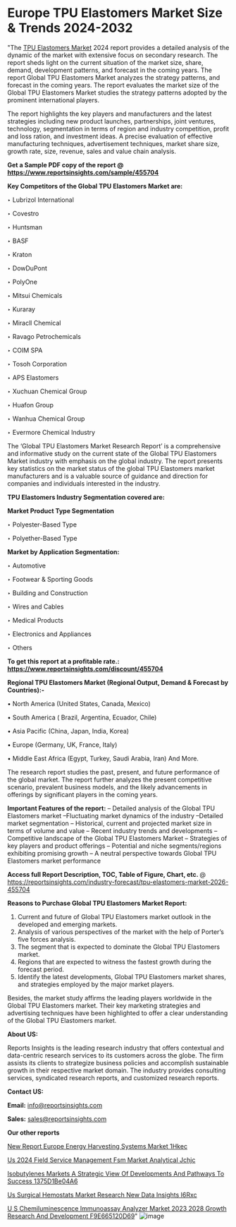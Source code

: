 # Europe TPU Elastomers Market Size & Trends 2024-2032

"The <a href=https://www.reportsinsights.com/sample/455704>TPU Elastomers Market</a> 2024 report provides a detailed analysis of the dynamic of the market with extensive focus on secondary research. The report sheds light on the current situation of the market size, share, demand, development patterns, and forecast in the coming years. The report Global TPU Elastomers Market analyzes the strategy patterns, and forecast in the coming years. The report evaluates the market size of the Global TPU Elastomers Market studies the strategy patterns adopted by the prominent international players.

The report highlights the key players and manufacturers and the latest strategies including new product launches, partnerships, joint ventures, technology, segmentation in terms of region and industry competition, profit and loss ration, and investment ideas. A precise evaluation of effective manufacturing techniques, advertisement techniques, market share size, growth rate, size, revenue, sales and value chain analysis.

<strong>Get a Sample PDF copy of the report @ <a href=https://www.reportsinsights.com/sample/455704 style=color:#0000ff;>https://www.reportsinsights.com/sample/455704</a></strong>

<strong>Key Competitors of the Global TPU Elastomers Market are:</strong>

‣ Lubrizol International

‣ Covestro

‣ Huntsman

‣ BASF

‣ Kraton

‣ DowDuPont

‣ PolyOne

‣ Mitsui Chemicals

‣ Kuraray

‣ Miracll Chemical

‣ Ravago Petrochemicals

‣ COIM SPA

‣ Tosoh Corporation

‣ APS Elastomers

‣ Xuchuan Chemical Group

‣ Huafon Group

‣ Wanhua Chemical Group

‣ Evermore Chemical Industry

The ‘Global TPU Elastomers Market Research Report’ is a comprehensive and informative study on the current state of the Global TPU Elastomers Market industry with emphasis on the global industry. The report presents key statistics on the market status of the global TPU Elastomers market manufacturers and is a valuable source of guidance and direction for companies and individuals interested in the industry.

<strong>TPU Elastomers Industry Segmentation covered are:</strong>

<strong>Market Product Type Segmentation</strong>

‣ Polyester-Based Type

‣ Polyether-Based Type

<strong>Market by Application Segmentation:</strong>

‣ Automotive

‣ Footwear & Sporting Goods

‣ Building and Construction

‣ Wires and Cables

‣ Medical Products

‣ Electronics and Appliances

‣ Others

<strong>To get this report at a profitable rate.: <a href=https://www.reportsinsights.com/discount/455704 style=color:#0000ff;>https://www.reportsinsights.com/discount/455704</a></strong>

<strong>Regional TPU Elastomers Market (Regional Output, Demand &amp; Forecast by Countries):-</strong>

• North America (United States, Canada, Mexico)

• South America ( Brazil, Argentina, Ecuador, Chile)

• Asia Pacific (China, Japan, India, Korea)

• Europe (Germany, UK, France, Italy)

• Middle East Africa (Egypt, Turkey, Saudi Arabia, Iran) And More.

The research report studies the past, present, and future performance of the global market. The report further analyzes the present competitive scenario, prevalent business models, and the likely advancements in offerings by significant players in the coming years.

<strong>Important Features of the report:</strong>
– Detailed analysis of the Global TPU Elastomers market
–Fluctuating market dynamics of the industry
–Detailed market segmentation
– Historical, current and projected market size in terms of volume and value
– Recent industry trends and developments
– Competitive landscape of the Global TPU Elastomers Market
– Strategies of key players and product offerings
– Potential and niche segments/regions exhibiting promising growth
– A neutral perspective towards Global TPU Elastomers market performance

<strong>Access full Report Description, TOC, Table of Figure, Chart, etc. </strong>@   <a href=https://reportsinsights.com/industry-forecast/tpu-elastomers-market-2026-455704 style=color:#0000ff;>https://reportsinsights.com/industry-forecast/tpu-elastomers-market-2026-455704</a>

<strong>Reasons to Purchase Global TPU Elastomers Market Report:</strong>
1. Current and future of Global TPU Elastomers market outlook in the developed and emerging markets.
2. Analysis of various perspectives of the market with the help of Porter’s five forces analysis.
3. The segment that is expected to dominate the Global TPU Elastomers market.
4. Regions that are expected to witness the fastest growth during the forecast period.
5. Identify the latest developments, Global TPU Elastomers market shares, and strategies employed by the major market players.

Besides, the market study affirms the leading players worldwide in the Global TPU Elastomers market. Their key marketing strategies and advertising techniques have been highlighted to offer a clear understanding of the Global TPU Elastomers market.

<strong><strong>About US</strong>:</strong>

Reports Insights is the leading research industry that offers contextual and data-centric research services to its customers across the globe. The firm assists its clients to strategize business policies and accomplish sustainable growth in their respective market domain. The industry provides consulting services, syndicated research reports, and customized research reports.

<strong>Contact US:</strong>

<p class=><b>Email:</b> <a href=mailto:info@reportsinsights.com>info@reportsinsights.com</a></p>
<p class=><b>Sales:</b> <a href=mailto:sales@reportsinsights.com>sales@reportsinsights.com</a></p>

<strong>Our other reports</strong>

<a href=https://www.linkedin.com/pulse/new-report-europe-energy-harvesting-systems-market-1hkec/>New Report Europe Energy Harvesting Systems Market 1Hkec</a>

<a href=https://www.linkedin.com/pulse/us-2024-field-service-management-fsm-market-analytical-jchjc/>Us 2024 Field Service Management Fsm Market Analytical Jchjc</a>

<a href=https://medium.com/@reportinsights.ja/isobutylenes-markets-a-strategic-view-of-developments-and-pathways-to-success-1375d1be04a6>Isobutylenes Markets A Strategic View Of Developments And Pathways To Success 1375D1Be04A6</a>

<a href=https://www.linkedin.com/pulse/us-surgical-hemostats-market-research-new-data-insights-i6rxc/>Us Surgical Hemostats Market Research New Data Insights I6Rxc</a>

<a href=https://medium.com/@aaradhyashinde84758/u-s-chemiluminescence-immunoassay-analyzer-market-2023-2028-growth-research-and-development-f9e665120d69>U S Chemiluminescence Immunoassay Analyzer Market 2023 2028 Growth Research And Development F9E665120D69</a>"
![image](https://github.com/Reportsinsights123/RIgrowth/assets/158415881/1154e4f1-34a3-4634-8748-d2b5b697eebe)
